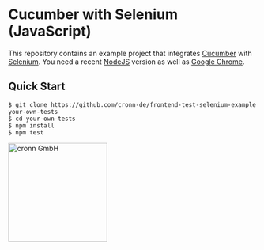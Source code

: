 # Cucumber with Selenium (JavaScript)

This repository contains an example project that integrates [Cucumber](https://cucumber.io/) with [Selenium](https://www.selenium.dev/). You need a recent [NodeJS](https://nodejs.org/) version as well as [Google Chrome](https://www.google.com/chrome/).

## Quick Start

```shell
$ git clone https://github.com/cronn-de/frontend-test-selenium-example your-own-tests
$ cd your-own-tests
$ npm install
$ npm test
```

[<img src="https://www.cronn.de/img/logo_name_rgb_1200x630.png" alt="cronn GmbH" width="200"/>](https://www.cronn.de/)
